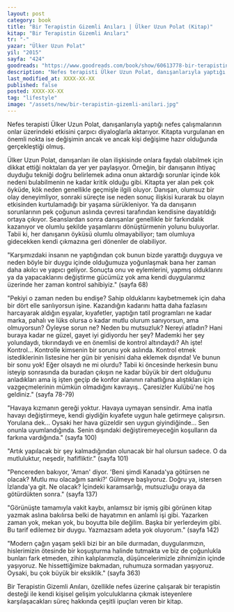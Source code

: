```yaml
---
layout: post
category: book
title: "Bir Terapistin Gizemli Anıları | Ülker Uzun Polat (Kitap)"
kitap: "Bir Terapistin Gizemli Anıları"
tr: "-"
yazar: "Ülker Uzun Polat"
yil: "2015"
sayfa: "424"
goodreads: "https://www.goodreads.com/book/show/60613778-bir-terapistin-gizemli-an-lar"
description: "Nefes terapisti Ülker Uzun Polat, danışanlarıyla yaptığı seanslardan kesitleri Bir Terapistin Gizemli Anıları isimli kitabında paylaşıyor."
last_modified_at: XXXX-XX-XX
published: false
posted: XXXX-XX-XX
tag: "lifestyle"
image: "/assets/new/bir-terapistin-gizemli-anilari.jpg"
---
```


Nefes terapisti Ülker Uzun Polat, danışanlarıyla yaptığı nefes çalışmalarının onlar üzerindeki etkisini çarpıcı diyaloglarla aktarıyor. Kitapta vurgulanan en önemli nokta ise değişimin ancak ve ancak kişi değişime hazır olduğunda gerçekleştiği olmuş. 

Ülker Uzun Polat, danışanları ile olan ilişkisinde onlara faydalı olabilmek için dikkat ettiği noktaları da yer yer paylaşıyor. Örneğin, bir danışanın ihtiyaç duyduğu tekniği doğru belirlemek adına onun aktardığı sorunlar içinde kök nedeni bulabilmenin ne kadar kritik olduğu gibi. Kitapta yer alan pek çok öyküde, kök neden genellikle geçmişle ilgili oluyor. Danışan, olumsuz bir olay deneyimliyor, sonraki süreçte ise neden sonuç ilişkisi kurarak bu olayın etkisinden kurtulamadığı bir yaşama sürükleniyor. Ya da danışanın sorunlarının pek çoğunun aslında çevresi tarafından kendisine dayatıldığı ortaya çıkıyor. Seanslardan sonra danışanlar genellikle bir farkındalık kazanıyor ve olumlu şekilde yaşamlarını dönüştürmenin yolunu buluyorlar. Tabii ki, her danışanın öyküsü olumlu olmayabiliyor; tam olumluya gidecekken kendi çıkmazına geri dönenler de olabiliyor. 

"Karşımızdaki insanın ne yaptığından çok bunun bizde yarattığı duyguya ve neden böyle bir duygu içinde olduğumuza yoğunlaşmak bana her zaman daha akılcı ve yapıcı geliyor. Sonuçta onu ve eylemlerini, yapmış olduklarını ya da yapacaklarını değiştirme gücümüz yok ama kendi duygularımız üzerinde her zaman kontrol sahibiyiz." (sayfa 68)

"Pekiyi o zaman neden bu endişe? Sahip olduklarını kaybetmemek için daha bir dört elle sarılıyorsun işine. Kazandığın kadarını hatta daha fazlasını harcayarak aldığın eşyalar, kıyafetler, yaptığın tatil programları ne kadar marka, pahalı ve lüks olursa o kadar mutlu olurum sanıyorsun, ama olmuyorsun? Öyleyse sorun ne? Neden bu mutsuzluk? Nereyi atladın? Hani buraya kadar ne güzel, gayet iyi gidiyordu her şey? Mademki her şey yolundaydı, tıkırındaydı ve en önemlisi de kontrol altındaydı?
Ah işte! Kontrol... Kontrolle kimsenin bir sorunu yok aslında. Kontrol etmek istediklerinin listesine her gün bir yenisini daha eklemek dışında! Ve bunun bir sonu yok! Eğer olsaydı ne mi olurdu? Tabii ki öncesinde herkesin bunu isteyip sonrasında da buradan çıkışın ne kadar büyük bir dert olduğunu anladıkları ama iş işten geçip de konfor alanının rahatlığına alıştıkları için vazgeçmelerinin mümkün olmadığını kavrayış.. Çaresizler Kulübü'ne hoş geldiniz." (sayfa 78-79)

"Havaya kızmanın gereği yoktur. Havaya uymayan sensindir. Ama inatla havayı değiştirmeye, kendi giydiğin kıyafete uygun hale getirmeye çalışırsın. Yorulana dek... Oysaki her hava güzeldir sen uygun giyindiğinde... Sen onunla uyumlandığında. Senin dışındaki değiştiremeyeceğin koşulların da farkına vardığında." (sayfa 100)

"Artık yapılacak bir şey kalmadığından olunacak bir hal olursun sadece. O da mutluluktur, neşedir, hafifliktir." (sayfa 101)

"Pencereden bakıyor, 'Aman' diyor. 'Beni şimdi Kanada'ya götürsen ne olacak? Mutlu mu olacağım sanki?' 
Gülmeye başlıyoruz.
Doğru ya, istersen İzlanda'ya git. Ne olacak? İçindeki karamsarlığı, mutsuzluğu oraya da götürdükten sonra." (sayfa 137)

"Görünüşte tamamıyla vakit kaybı, anlamsız bir işmiş gibi görünen kitap yazmak aslına bakılırsa belki de hayatımın en anlamlı işi gibi. Yazarken zaman yok, mekan yok, bu boyutta bile değilim. Başka bir yerlerdeyim gibi. Bu tarif edilemez bir duygu. Yazmazsam adeta yok oluyorum." (sayfa 142)

"Modern çağın yaşam şekli bizi bir an bile durmadan, duygularımızın, hislerimizin ötesinde bir koşuşturma halinde tutmakta ve biz de çoğunlukla bunları fark etmeden, zihin kalıplarımızla, düşüncelerimizle zihnimizin içinde yaşıyoruz. Ne hissettiğimize bakmadan, ruhumuza sormadan yaşıyoruz. Oysaki, bu çok büyük bir eksiklik." (sayfa 363)

Bir Terapistin Gizemli Anıları, özellikle nefes üzerine çalışarak bir terapistin desteği ile kendi kişisel gelişim yolculuklarına çıkmak isteyenlere karşılaşacakları süreç hakkında çeşitli ipuçları veren bir kitap.

